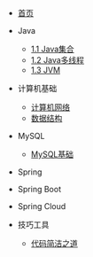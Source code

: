 * [首页](/)

* Java

  * [1.1 Java集合](sunsas/Java集合)
  * [1.2 Java多线程](sunsas/Java多线程)
  * [1.3 JVM](sunsas/JVM)

* 计算机基础

  * [计算机网络](sunsas/计算机网络)
  * [数据结构](sunsas/数据结构)

* MySQL
  * [MySQL基础](sunsas/MySQL)

* Spring


* Spring Boot

* Spring Cloud


* 技巧工具

  * [代码简洁之道](sunsas/代码简洁之道)